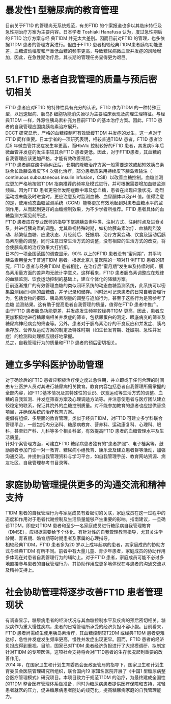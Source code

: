 # 暴发性1 型糖尿病的教育管理  
目前关于FT1D 的管理尚无系统规范，有关FTID 的个案报道也多以其临床特征及急性期治疗方案为主要内容。日本学者 Toshiaki Hanafusa  认为，度过急性期后的 FT1D  治疗方案与经 典T1DM 并无太大差别。因而目前对FT1D 的管理，也多依据T1DM 患者的管理方案进行。但由于FT1D 患者相较经典T1DM患者胰岛功能更差，血糖波动幅度和严重低血糖的频率更高，导致糖尿病微血管并发症的风险增加，因此，在急性期治疗后，其长期的管理任务显得更为艰巨。  
# 51.FT1D 患者自我管理的质量与预后密切相关  
FT1D 患者应对FT1D 的特殊性具有充分的认识。FT1D 作为T1DM 的一种特殊亚型，以迅速起病、胰岛$\upbeta$ 细胞功能消失殆尽为主要临床表现及病理生理特征。与经典T1DM 一样，外源性胰岛素补充为目前FT1D 的基本治疗方案。因此，FT1D 患者的自我管理应围绕胰岛素治疗展开。  
DCCT 研究显示，严格的血糖控制可有效延缓T1DM 并发症的发生，这一点对于FT1D 同样重要。日本学者的一项研究表明，相较普通T1DM 患者，FT1D 患者诊后5 年微血管并发症发生率更高，而HbA1c 控制较好的FT1D 患者，其发病5 年后微血管并发症的发生率较其余FT1D 患者更低。因此，对于FT1D患者，其血糖的自我管理应该更加严格，才能有效改善预后。  
FT1D 患者酮症酸中毒纠正后，长期的降糖治疗方案一般需要速效或超短效胰岛素联合长效胰岛素皮下4 次强化治疗，部分患者应采用持续皮下胰岛素输注（ continuous subcutaneous insulin  infusion，CSII）以改善血糖控制。血糖监测应更加严格地按照T1DM 指南推荐的频率及模式进行，并可根据需要增加血糖监测频率。因为FT1D 患者更易伴发酮症酸中毒及低血糖，患者在出现应激状况、剧烈运动或未能及时进食时，更应注意及时监测血糖、血尿酮体以及pH 值。值得注意的是，使用动态血糖监测系统（CGM）能够更加有效地起到对患者血糖水平的监测作用，从而起到更好的血糖控制效果，为不少学者所推荐。FT1D 患者具体的血糖监测方案见前所述。  
FT1D 患者应在专业医师的指导下掌握胰岛素种类、注射方式、注射时点及进食关系，并进行胰岛素的调整。尤其重视特殊时期，如初始胰岛素治疗、血糖剧烈波动、频繁低血糖、应激状态、月经前后、妊娠期、治疗方案变动、饮食及运动后胰岛素剂量的调整。同时注意日常生活方式的调整，没有相应的生活方式的改变，将会使胰岛素的治疗效果大打折扣。  
日本的一项全国范围的调查显示，$90\%$ 以上的FT1D 患者没有“蜜月期”，其平均胰岛素用量大于普通T1DM 患者。根据北京儿童医院的一项对11 例FT1D 患者的研究，FT1D 患者与经典T1DM 患者相比，在治疗后“蜜月期”发生率及持续时间、胰岛素用量方面的差异均无统计学意义。这样看来，FT1D 患者胰岛素调整应在规律的血糖监测、饮食运动控制的基础上，建立个体化的降糖方案。  
目前逐渐推广的有效管理血糖的类似闭环系统的动态血糖监测系统，此系统可以密集监测组织间隙的血糖值，并予记录和储存。同时还可记录患者的日常自我管理行为，包括食物的摄取、胰岛素剂量的调整与追加行为，甚至于这些行为是否参考了血糖 监测结果。这有助于提高患者自我管理的质量，值得在FT1D 患者中推广。  
由于FT1D 患者胰岛功能更差，并发症发生频率较经典T1DM 更高，因此，患者应更加积极地进行糖尿病相关并发症的筛查，包括尿蛋白的测定、眼底病变的筛查及糖尿病神经病变的筛查等。另外，患者对于胰岛素治疗的不良反应和并发症、胰岛素存放、营养及运动方案的制定及特殊时期（如生长发育期、妊娠期、急性并发症）的检测和处理都应很好地掌握。  
总之，自我管理行为的质量和FT1D 患者的预后密切相关。  
#  建立多学科医护协助管理  
对于确诊后的FT1D 患者应积极治疗使之度过急性期，并立即或于任何合理的时间由专业医护人员对其进行糖尿病相关教育。教育内容包括患者自我管理所需掌握的全部内容，如FT1D基本情况及其特殊性的认识、饮食运动等生活方式的调整、血糖的自我监测、并发症筛查方案及心理调适方法等。并注意使患者与医疗团队建立较稳定的联系，保证其院外的血糖控制质量。对不能参加教育的患者也应提供替换项目，并确保系统的治疗教育方案。  
提倡有组织、多层面的教育管理。类似于经典T1DM，对FT1D 可建立多学科联合管理平台，一般包括内分泌科、糖尿病教育、营养科、运动康复科、心理科、眼科，甚至妇产科、儿科等多个相关科室，有效提高FT1D 患者的血糖管理水平及生活质量。  
针对个案管理方面，可建立FT1D 糖尿病患者独有的“患者护照”、电子档案等。鼓励患者参加门诊一对一教育、糖尿病小组教育、康乐营及建立患者群等活动，加强沟通交流。并提供自我管理资料与学习平台，如自我管理手册、教育网站资源、病友社区、自我管理参考书目录等。  
#  家庭协助管理提供更多的沟通交流和精神支持  
T1DM 患者的自我管理行为与家庭成员有着密切的关联，家庭成员在这一过程中的态度和作用对于患者代谢控制及生活质量能够产生重要的影响。指南建议，一旦确诊T1DM，即应对T1DM 患者和至少一名家庭成员进行糖尿病自我管理教育（DMSE），应根据需要给予个体化、有针对性的自我管理教育指导，尤其关注学龄期、青春期、婚育期等时期患者及家属的心理指导。  
相较经典T1DM，FT1D 患者多为20 岁以上成年起病的患者，其家庭成员的协助方式与经典T1DM 有所不同。前者中有大量儿童、青少年患者，家庭成员的协助作用多体现在对患者自我管理行为的辅助上。对于FT1D 患者，家庭成员可能不必过多地直接参与患者的自我管理行为，其协助作用应更多地体现在与患者的沟通交流以及精神支持上。  
#  社会协助管理将逐步改善FT1D 患者管理现状  
有调查显示，糖尿病患者的经济状况与其血糖控制水平及疾病的预后密切相关。糖尿病作为重大慢性疾病，患者的日常管理所承受的经济负担不容小觑。目前看来，FT1D 患者尚需终生使用胰岛素治疗，其血糖控制较T2DM 或经典T1DM 患者更难达标，急性并发症发生频率更高，慢性并发症出现更早。因而，FT1D 患者的经济负担应得到重视。目前，国家已对T1DM 患者经济负担进行了大规模调研，拟制定针对T1DM 的专项医保，这项社会支持将会对FT1D患者的生存状况起到重要的改善作用。  
2014 年，在国家卫生和计划生育委员会医政医管局的指导下，国家卫生和计划生育委员会医院管理研究所组织，联合国内19 家知名医院开展了《中国1 型糖尿病整合医疗管理模式》研究项目。本项目致力于规范T1DM 的治疗，为最终建成全国性的T1DM 整合医疗管理体系做准备，同时为糖尿病患者提供医疗保障和支持，减轻患者就医的压力，促进糖尿病患者随访的规范化，提高糖尿病家庭的自我管理能力。  
